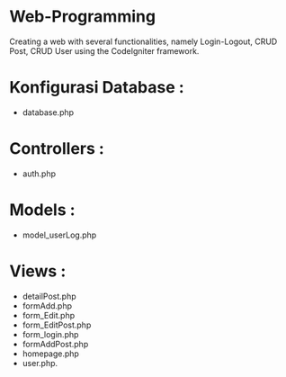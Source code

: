 # Web-Programming
Creating a web with several functionalities, namely Login-Logout, CRUD Post, CRUD User using the CodeIgniter framework.
# Konfigurasi Database :
- database.php
# Controllers :
- auth.php
# Models :
- model_userLog.php
# Views :
- detailPost.php
- formAdd.php
- form_Edit.php
- form_EditPost.php
- form_login.php
- formAddPost.php
- homepage.php
- user.php.
